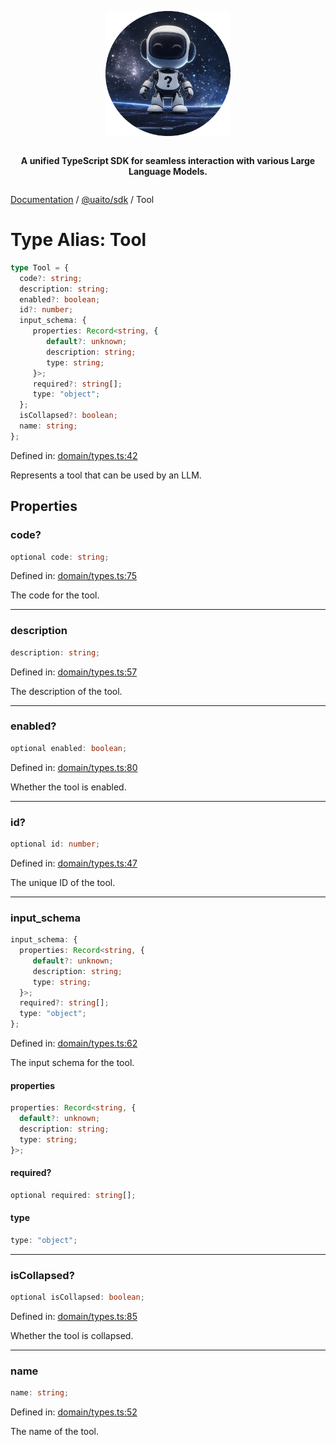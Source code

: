 <div style="display:flex; flex-direction:column; align-items:center;">
<p align="center">
  <img src="../UAITO.png" alt="UAITO Logo" width="200"/>
</p>

<p align="center">
  <strong>A unified TypeScript SDK for seamless interaction with various Large Language Models.</strong>
</p>
</div>

[Documentation](README.md) / [@uaito/sdk](@uaito.sdk.md) / Tool

# Type Alias: Tool

```ts
type Tool = {
  code?: string;
  description: string;
  enabled?: boolean;
  id?: number;
  input_schema: {
     properties: Record<string, {
        default?: unknown;
        description: string;
        type: string;
     }>;
     required?: string[];
     type: "object";
  };
  isCollapsed?: boolean;
  name: string;
};
```

Defined in: [domain/types.ts:42](https://github.com/elribonazo/uaito/blob/43e51fd5de833da3eaf6272814a790a6205b5df9/packages/sdk/src/domain/types.ts#L42)

Represents a tool that can be used by an LLM.

## Properties

### code?

```ts
optional code: string;
```

Defined in: [domain/types.ts:75](https://github.com/elribonazo/uaito/blob/43e51fd5de833da3eaf6272814a790a6205b5df9/packages/sdk/src/domain/types.ts#L75)

The code for the tool.

***

### description

```ts
description: string;
```

Defined in: [domain/types.ts:57](https://github.com/elribonazo/uaito/blob/43e51fd5de833da3eaf6272814a790a6205b5df9/packages/sdk/src/domain/types.ts#L57)

The description of the tool.

***

### enabled?

```ts
optional enabled: boolean;
```

Defined in: [domain/types.ts:80](https://github.com/elribonazo/uaito/blob/43e51fd5de833da3eaf6272814a790a6205b5df9/packages/sdk/src/domain/types.ts#L80)

Whether the tool is enabled.

***

### id?

```ts
optional id: number;
```

Defined in: [domain/types.ts:47](https://github.com/elribonazo/uaito/blob/43e51fd5de833da3eaf6272814a790a6205b5df9/packages/sdk/src/domain/types.ts#L47)

The unique ID of the tool.

***

### input\_schema

```ts
input_schema: {
  properties: Record<string, {
     default?: unknown;
     description: string;
     type: string;
  }>;
  required?: string[];
  type: "object";
};
```

Defined in: [domain/types.ts:62](https://github.com/elribonazo/uaito/blob/43e51fd5de833da3eaf6272814a790a6205b5df9/packages/sdk/src/domain/types.ts#L62)

The input schema for the tool.

#### properties

```ts
properties: Record<string, {
  default?: unknown;
  description: string;
  type: string;
}>;
```

#### required?

```ts
optional required: string[];
```

#### type

```ts
type: "object";
```

***

### isCollapsed?

```ts
optional isCollapsed: boolean;
```

Defined in: [domain/types.ts:85](https://github.com/elribonazo/uaito/blob/43e51fd5de833da3eaf6272814a790a6205b5df9/packages/sdk/src/domain/types.ts#L85)

Whether the tool is collapsed.

***

### name

```ts
name: string;
```

Defined in: [domain/types.ts:52](https://github.com/elribonazo/uaito/blob/43e51fd5de833da3eaf6272814a790a6205b5df9/packages/sdk/src/domain/types.ts#L52)

The name of the tool.
